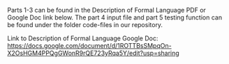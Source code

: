 Parts 1-3 can be found in the Description of Formal Language PDF or Google Doc link below. The part 4 input file and part 5 testing function can be found under the folder code-files in our repository.

Link to Description of Formal Language Google Doc:
https://docs.google.com/document/d/1ROTTBsSMpqOn-X2OsHGM4PPQgGWonR9rQE723yRqa5Y/edit?usp=sharing
